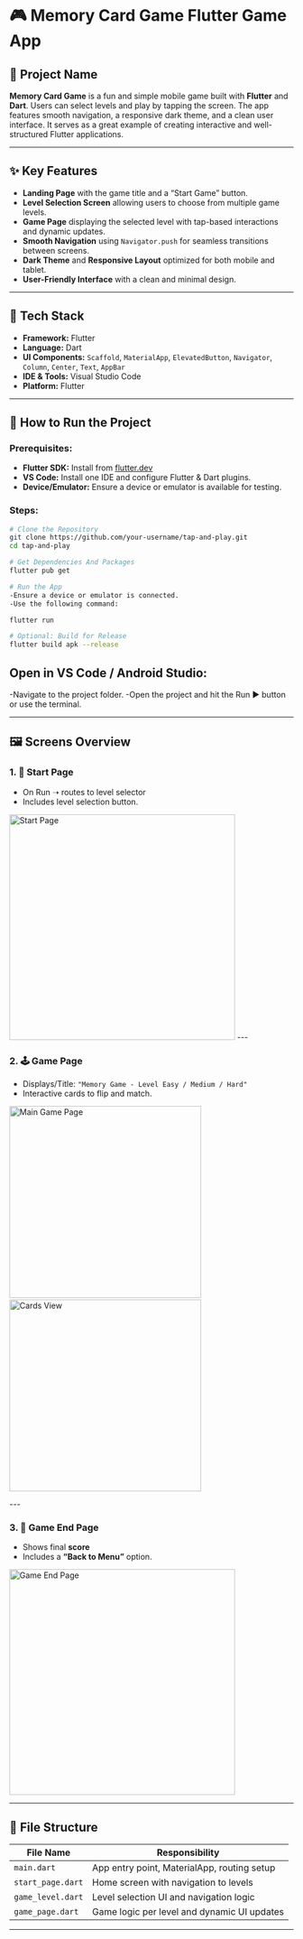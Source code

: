 
# 🎮 Memory Card Game Flutter Game App

## 📌 Project Name

**Memory Card Game** is a fun and simple mobile game built with **Flutter** and **Dart**. Users can select levels and play by tapping the screen. The app features smooth navigation, a responsive dark theme, and a clean user interface. It serves as a great example of creating interactive and well-structured Flutter applications.

---

## ✨ Key Features

- **Landing Page** with the game title and a “Start Game” button.
- **Level Selection Screen** allowing users to choose from multiple game levels.
- **Game Page** displaying the selected level with tap-based interactions and dynamic updates.
- **Smooth Navigation** using `Navigator.push` for seamless transitions between screens.
- **Dark Theme** and **Responsive Layout** optimized for both mobile and tablet.
- **User-Friendly Interface** with a clean and minimal design.

---

## 🧰 Tech Stack

- **Framework:** Flutter  
- **Language:** Dart  
- **UI Components:** `Scaffold`, `MaterialApp`, `ElevatedButton`, `Navigator`, `Column`, `Center`, `Text`, `AppBar`  
- **IDE & Tools:** Visual Studio Code  
- **Platform:** Flutter

---

## 🚀 How to Run the Project

### Prerequisites:

- **Flutter SDK:** Install from [flutter.dev](https://flutter.dev)
- **VS Code:** Install one IDE and configure Flutter & Dart plugins.
- **Device/Emulator:** Ensure a device or emulator is available for testing.

### Steps:

```bash
# Clone the Repository
git clone https://github.com/your-username/tap-and-play.git
cd tap-and-play
```

```bash
# Get Dependencies And Packages
flutter pub get
```

```bash
# Run the App
-Ensure a device or emulator is connected.
-Use the following command:

flutter run
```

```bash
# Optional: Build for Release
flutter build apk --release
```
## Open in VS Code / Android Studio:
-Navigate to the project folder.
-Open the project and hit the Run ▶️ button or use the terminal.

---

## 🖼️ Screens Overview

### 1. 🏁 Start Page
-	On Run ➝ routes to level selector
- Includes level selection button.
<img src="assets/images/start_page.png" alt="Start Page" width="400"/>
---

### 2. 🕹️ Game Page
- Displays/Title: `"Memory Game - Level Easy / Medium / Hard"`
- Interactive cards to flip and match.

<p float="left">
  <img src="assets/images/main_page.png" alt="Main Game Page" width="340"/>
  &nbsp;
  <img src="assets/images/cards.png" alt="Cards View" width="340"/>
</p>
---

### 3. 🧠 Game End Page
- Shows final **score**
- Includes a **“Back to Menu”** option.
<img src="assets/images/final.png" alt="Game End Page" width="400"/>

---

## 📁 File Structure

| File Name       | Responsibility                                |
|-----------------|------------------------------------------------|
| `main.dart`     | App entry point, MaterialApp, routing setup   |
| `start_page.dart` | Home screen with navigation to levels       |
| `game_level.dart`| Level selection UI and navigation logic      |
| `game_page.dart` | Game logic per level and dynamic UI updates  |

---
